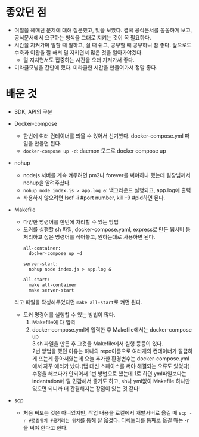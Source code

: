 # 좋았던 점
- 며칠을 헤매던 문제에 대해 질문했고, 빛을 보았다. 결국 공식문서를 꼼꼼하게 보고, 공식문서에서 요구하는 형식을 그대로 지키는 것이 꼭 필요하다.
- 시간을 지켜가며 일할 때 일하고, 쉴 때 쉬고, 공부할 때 공부하니 참 좋다. 앞으로도 수축과 이완을 잘 해서 덜 지키면서 많은 것을 알아가야겠다.
  - 덜 지치면서도 집중하는 시간을 오래 가져가서 좋다. 
- 미라클모닝을 간만에 했다. 미라클한 시간을 만들어가서 정말 좋다.


# 배운 것
- SDK, API의 구분
- Docker-compose  
  - 한번에 여러 컨테이너를 띄울 수 있어서 신기했다. docker-compose.yml 파일을 만들면 된다.
  - `docker-compose up -d`: daemon 모드로 docker compose up
- nohup
  - nodejs 서버를 계속 켜두려면 pm2나 forever를 써야하나 했는데 팀장님께서 nohup을 알려주셨다. 
  - `nohup node index.js > app.log &`:  백그라운드 실행되고, app.log에 출력
  - 사용하지 않으려면 lsof -i #port number, kill -9 #pid하면 된다.
- Makefile
  - 다양한 명령어를 한번에 처리할 수 있는 방법
  - 도커를 실행할 sh 파일, docker-compose.yaml, express로 만든 웹서버 등 처리하고 싶은 명령어를 적어놓고, 원하는대로 사용하면 된다.
    ```
    all-container:
      docker-compose up -d
    
    server-start:
      nohup node index.js > app.log &

    all-start:
      make all-container
      make server-start
    ```
  라고 파일을 작성해두었다면 `make all-start`로 켜면 된다.  
  - 도커 명령어를 실행할 수 있는 방법이 많다. 
    1. Makefile에 다 입력 
    2. docker-compose.yml에 입력한 후 Makefile에서는 docker-compose up  
    3.sh 파일을 만든 후 그것을 Makefile에서 실행 등등이 있다.  
    2번 방법을 했던 이유는 하나의 repo이름으로 여러개의 컨테이너가 깔끔하게 뜨는게 좋아서였는데
    오늘 추가한 환경변수는 docker-compose.yml에서 자꾸 에러가 났다.(탭 대신 스페이스를 써야 해결되는 오류도 있었다)  
    수정을 해보다가 안되어서 1번 방법으로 했는데 1로 하면 yml파일보다는 indentation에 덜 민감해서 좋기도 하고, sh나 yml없이 Makefile 하나만 있으면 되니까 더 간결해지는 장점이 있는 것 같다!

- scp
  - 처음 써보는 것은 아니었지만, 작업 내용을 로컬에서 개발서버로 옮길 때 
  `scp -r #로컬위치 #옮기려는 위치`를 통해 잘 옮겼다. 디렉토리를 통째로 옮길 때는 -r을 써야 한다고 한다. 

